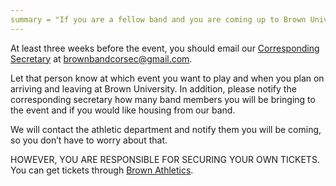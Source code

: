 ```yaml
---
summary = "If you are a fellow band and you are coming up to Brown University, then this is the place for you! Follow the below guidelines to help us out as well as make sure your journey to and stay at Brown goes smoothly:"
---
```


At least three weeks before the event, you should email our [Corresponding Secretary](/leadership/#corresponding-secretary) at [brownbandcorsec@gmail.com](mailto:brownbandcorsec@gmail.com).

Let that person know at which event you want to play and when you plan on arriving and leaving at Brown University. In addition, please notify the corresponding secretary how many band members you will be bringing to the event and if you would like housing from our band.

We will contact the athletic department and notify them you will be coming, so you don’t have to worry about that.

HOWEVER, YOU ARE RESPONSIBLE FOR SECURING YOUR OWN TICKETS. You can get tickets through [Brown Athletics](https://tickets.brown.edu/athletics/).
